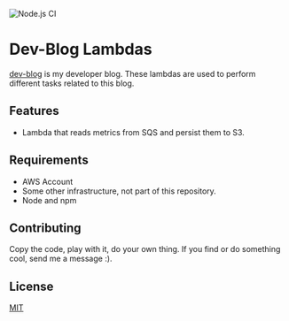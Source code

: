 ![Node.js CI](https://github.com/ruffythepirate/persist-metrics-lambda/workflows/Node.js%20CI/badge.svg)

# Dev-Blog Lambdas

[dev-blog](http://dev-blog.net) is my developer blog. These lambdas are used to perform different tasks related to this blog.

## Features

* Lambda that reads metrics from SQS and persist them to S3.

## Requirements

* AWS Account
* Some other infrastructure, not part of this repository.
* Node and npm

## Contributing

Copy the code, play with it, do your own thing. If you find or do something cool, send me a message :).

## License

[MIT](./LICENSE)
